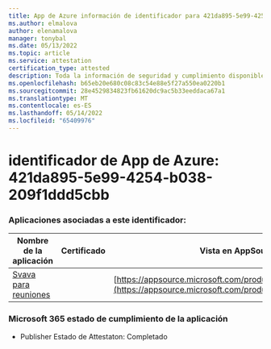 ```yaml
---
title: App de Azure información de identificador para 421da895-5e99-4254-b038-209f1ddd5cbb
ms.author: elmalova
author: elenamalova
manager: tonybal
ms.date: 05/13/2022
ms.topic: article
ms.service: attestation
certification_type: attested
description: Toda la información de seguridad y cumplimiento disponible para 421da895-5e99-4254-b038-209f1ddd5cbb.
ms.openlocfilehash: b65eb20e680c08c83c54e88e5f27a550ea0220b1
ms.sourcegitcommit: 28e4529834823fb61620dc9ac5b33eeddaca67a1
ms.translationtype: MT
ms.contentlocale: es-ES
ms.lasthandoff: 05/14/2022
ms.locfileid: "65409976"
---
```

# <a name="azure-app-id-421da895-5e99-4254-b038-209f1ddd5cbb"></a>identificador de App de Azure: 421da895-5e99-4254-b038-209f1ddd5cbb


### <a name="apps-associated-with-this-id"></a>Aplicaciones asociadas a este identificador:
| **Nombre de la aplicación** | **Certificado** | **Vista en AppSource** |
|--------------|---------------|-----------------------|
| [Svava para reuniones](../forward/WA200001723.md) |  | [https://appsource.microsoft.com/product/office/WA200001723](https://appsource.microsoft.com/product/office/WA200001723) |

### <a name="microsoft-365-app-compliance-status"></a>Microsoft 365 estado de cumplimiento de la aplicación
- Publisher Estado de Attestaton: Completado
